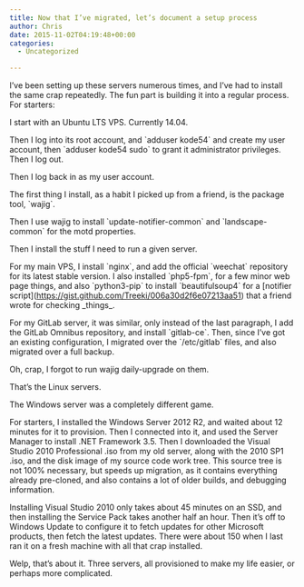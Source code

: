 ```yaml
---
title: Now that I’ve migrated, let’s document a setup process
author: Chris
date: 2015-11-02T04:19:48+00:00
categories:
  - Uncategorized

---
```

I&#8217;ve been setting up these servers numerous times, and I&#8217;ve had to install the same crap repeatedly. The fun part is building it into a regular process. <!-- more -->   For starters:

I start with an Ubuntu LTS VPS. Currently 14.04.

Then I log into its root account, and \`adduser kode54\` and create my user account, then \`adduser kode54 sudo\` to grant it administrator privileges. Then I log out.

Then I log back in as my user account.

The first thing I install, as a habit I picked up from a friend, is the package tool, \`wajig\`.

Then I use wajig to install \`update-notifier-common\` and \`landscape-common\` for the motd properties.

Then I install the stuff I need to run a given server.

For my main VPS, I install \`nginx\`, and add the official \`weechat\` repository for its latest stable version. I also installed \`php5-fpm\`, for a few minor web page things, and also \`python3-pip\` to install \`beautifulsoup4\` for a \[notifier script\](https://gist.github.com/Treeki/006a30d2f6e07213aa51) that a friend wrote for checking \_things\_.

For my GitLab server, it was similar, only instead of the last paragraph, I add the GitLab Omnibus repository, and install \`gitlab-ce\`. Then, since I&#8217;ve got an existing configuration, I migrated over the \`/etc/gitlab\` files, and also migrated over a full backup.

Oh, crap, I forgot to run wajig daily-upgrade on them.

That&#8217;s the Linux servers.

The Windows server was a completely different game.

For starters, I installed the Windows Server 2012 R2, and waited about 12 minutes for it to provision. Then I connected into it, and used the Server Manager to install .NET Framework 3.5. Then I downloaded the Visual Studio 2010 Professional .iso from my old server, along with the 2010 SP1 .iso, and the disk image of my source code work tree. This source tree is not 100% necessary, but speeds up migration, as it contains everything already pre-cloned, and also contains a lot of older builds, and debugging information.

Installing Visual Studio 2010 only takes about 45 minutes on an SSD, and then installing the Service Pack takes another half an hour. Then it&#8217;s off to Windows Update to configure it to fetch updates for other Microsoft products, then fetch the latest updates. There were about 150 when I last ran it on a fresh machine with all that crap installed.

Welp, that&#8217;s about it. Three servers, all provisioned to make my life easier, or perhaps more complicated.
